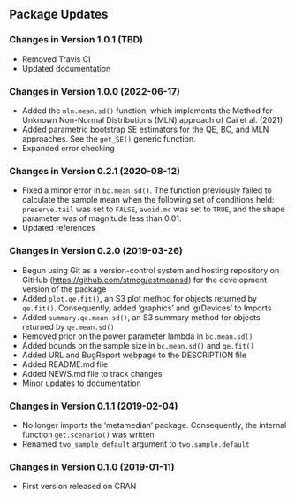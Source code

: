 ## Package Updates

### Changes in Version 1.0.1 (TBD)

-   Removed Travis CI
-   Updated documentation

### Changes in Version 1.0.0 (2022-06-17)

-   Added the `mln.mean.sd()` function, which implements the Method for
    Unknown Non-Normal Distributions (MLN) approach of Cai et al. (2021)
-   Added parametric bootstrap SE estimators for the QE, BC, and MLN
    approaches. See the `get_SE()` generic function.
-   Expanded error checking

### Changes in Version 0.2.1 (2020-08-12)

-   Fixed a minor error in `bc.mean.sd()`. The function previously
    failed to calculate the sample mean when the following set of
    conditions held: `preserve.tail` was set to `FALSE`, `avoid.mc` was
    set to `TRUE`, and the shape parameter was of magnitude less than
    0.01.
-   Updated references

### Changes in Version 0.2.0 (2019-03-26)

-   Begun using Git as a version-control system and hosting repository
    on GitHub (<https://github.com/stmcg/estmeansd>) for the development
    version of the package
-   Added `plot.qe.fit()`, an S3 plot method for objects returned by
    `qe.fit()`. Consequently, added ‘graphics’ and ‘grDevices’ to
    Imports
-   Added `summary.qe.mean.sd()`, an S3 summary method for objects
    returned by `qe.mean.sd()`
-   Removed prior on the power parameter lambda in `bc.mean.sd()`
-   Added bounds on the sample size in `bc.mean.sd()` and `qe.fit()`
-   Added URL and BugReport webpage to the DESCRIPTION file
-   Added README.md file
-   Added NEWS.md file to track changes
-   Minor updates to documentation

### Changes in Version 0.1.1 (2019-02-04)

-   No longer imports the ‘metamedian’ package. Consequently, the
    internal function `get.scenario()` was written
-   Renamed `two_sample_default` argument to `two.sample.default`

### Changes in Version 0.1.0 (2019-01-11)

-   First version released on CRAN
